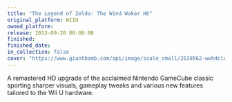 ```yaml
---
title: "The Legend of Zelda: The Wind Waker HD"
original_platform: WIIU
owned_platform: 
release: 2013-09-20 00:00:00
finished: 
finished_date: 
in_collection: false
cover: "https://www.giantbomb.com/api/image/scale_small/2538562-wwhdcleanbox.jpg"
---
```


A remastered HD upgrade of the acclaimed Nintendo GameCube classic sporting sharper visuals, gameplay tweaks and various new features tailored to the Wii U hardware.
